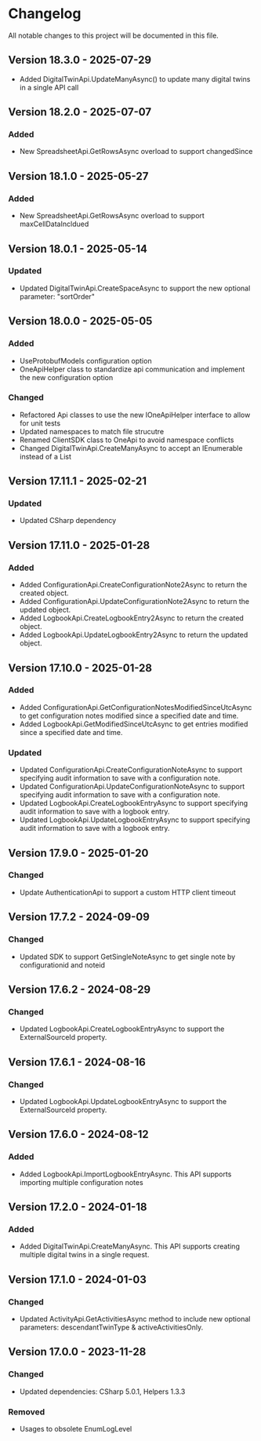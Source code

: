 # Changelog
All notable changes to this project will be documented in this file.

## Version 18.3.0 - 2025-07-29
- Added DigitalTwinApi.UpdateManyAsync() to update many digital twins in a single API call

## Version 18.2.0 - 2025-07-07
### Added
- New SpreadsheetApi.GetRowsAsync overload to support changedSince

## Version 18.1.0 - 2025-05-27
### Added
- New SpreadsheetApi.GetRowsAsync overload to support maxCellDataIncldued

## Version 18.0.1 - 2025-05-14
### Updated
- Updated DigitalTwinApi.CreateSpaceAsync to support the new optional parameter: "sortOrder"

## Version 18.0.0 - 2025-05-05
### Added
- UseProtobufModels configuration option
- OneApiHelper class to standardize api communication and implement the new configuration option

### Changed
- Refactored Api classes to use the new IOneApiHelper interface to allow for unit tests
- Updated namespaces to match file strucutre
- Renamed ClientSDK class to OneApi to avoid namespace conflicts
- Changed DigitalTwinApi.CreateManyAsync to accept an IEnumerable<DigitalTwin> instead of a List

## Version 17.11.1 - 2025-02-21
### Updated
- Updated CSharp dependency

## Version 17.11.0 - 2025-01-28
### Added
- Added ConfigurationApi.CreateConfigurationNote2Async to return the created object.
- Added ConfigurationApi.UpdateConfigurationNote2Async to return the updated object.
- Added LogbookApi.CreateLogbookEntry2Async to return the created object.
- Added LogbookApi.UpdateLogbookEntry2Async to return the updated object.

## Version 17.10.0 - 2025-01-28
### Added
- Added ConfigurationApi.GetConfigurationNotesModifiedSinceUtcAsync to get configuration notes modified since a specified date and time.
- Added LogbookApi.GetModifiedSinceUtcAsync to get entries modified since a specified date and time.

### Updated
- Updated ConfigurationApi.CreateConfigurationNoteAsync to support specifying audit information to save with a configuration note.
- Updated ConfigurationApi.UpdateConfigurationNoteAsync to support specifying audit information to save with a configuration note.
- Updated LogbookApi.CreateLogbookEntryAsync to support specifying audit information to save with a logbook entry.
- Updated LogbookApi.UpdateLogbookEntryAsync to support specifying audit information to save with a logbook entry.

## Version 17.9.0 - 2025-01-20
### Changed
- Update AuthenticationApi to support a custom HTTP client timeout

## Version 17.7.2 - 2024-09-09
### Changed
- Updated SDK to support GetSingleNoteAsync to get single note by configurationid and noteid

## Version 17.6.2 - 2024-08-29
### Changed
- Updated LogbookApi.CreateLogbookEntryAsync to support the ExternalSourceId property.

## Version 17.6.1 - 2024-08-16
### Changed
- Updated LogbookApi.UpdateLogbookEntryAsync to support the ExternalSourceId property.

## Version 17.6.0 - 2024-08-12
### Added
- Added LogbookApi.ImportLogbookEntryAsync. This API supports importing multiple configuration notes

## Version 17.2.0 - 2024-01-18
### Added
- Added DigitalTwinApi.CreateManyAsync. This API supports creating multiple digital twins in a single request.

## Version 17.1.0 - 2024-01-03
### Changed
- Updated ActivityApi.GetActivitiesAsync method to include new optional parameters: descendantTwinType & activeActivitiesOnly.

## Version 17.0.0 - 2023-11-28
### Changed
- Updated dependencies: CSharp 5.0.1, Helpers 1.3.3
### Removed
- Usages to obsolete EnumLogLevel
